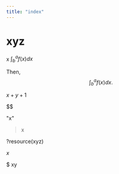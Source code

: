 ```yaml
---
title: "index"
---
```


# xyz

x $\int^a_bf(x)dx$

Then, $$
  \int^a_bf(x)dx.
$$

$x+y+1$

$\$

"x"

> x

?resource(xyz)

*x*

$
xy
